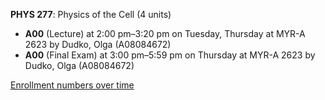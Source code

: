 **PHYS 277**: Physics of the Cell (4 units)

- **A00** (Lecture) at 2:00 pm–3:20 pm on Tuesday, Thursday at MYR-A 2623 by Dudko, Olga (A08084672)
- **A00** (Final Exam) at 3:00 pm–5:59 pm on Thursday at MYR-A 2623 by Dudko, Olga (A08084672)

[Enrollment numbers over time](./PHYS277.tsv)
